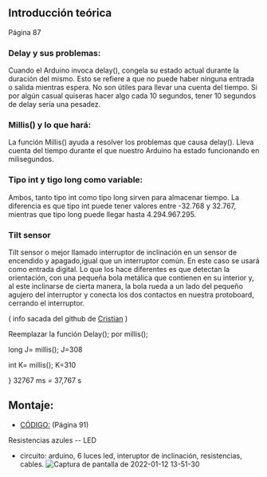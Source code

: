 ## Introducción teórica
Página 87

 ### Delay y sus problemas:

Cuando el Arduino invoca delay(), congela su estado actual durante la duración del mismo. Esto se refiere a que no puede haber ninguna entrada o salida mientras espera. No son útiles para llevar una cuenta del tiempo. Si por algún casual quiseras hacer algo cada 10 segundos, tener 10 segundos de delay sería una pesadez.

### Millis() y lo que hará:

La función Millis() ayuda a resolver los problemas que causa delay(). Lleva cuenta del tiempo durante el que nuestro Arduino ha estado funcionando en milisegundos.

### Tipo int y tigo long como variable:

Ambos, tanto tipo int como tipo long sirven para almacenar tiempo. La diferencia es que tipo int puede tener valores entre -32.768 y 32.767, mientras que tipo long puede llegar hasta 4.294.967.295.

### Tilt sensor
Tilt sensor o mejor llamado interruptor de inclinación en un sensor de encendido y apagado,igual que un interruptor común. En este caso se usará como entrada digital. Lo que los hace diferentes es que detectan la orientación, con una pequeña bola metálica que contienen en su interior y, al este inclinarse de cierta manera, la bola rueda a un lado del pequeño agujero del interruptor y conecta los dos contactos en nuestra protoboard, cerrando el interruptor.  

( info sacada del github de [Cristian](https://github.com/Tabrih/Arduino/blob/main/Reloj%20de%20Arena%20Digital.md) )


Reemplazar la función Delay(); por millis(); 

long J= millis();      J=308

int K= millis();       K=310

} 32767 ms  = 37,767 s

##  Montaje:

- [CÓDIGO:](https://github.com/jjksimp/arduino/blob/main/RELOJ_DE_ARENA.ino) (Página 91)

Resistencias azules -- LED 

- circuito: arduino, 6 luces led, interuptor de inclinación, resistencias, cables.
![Captura de pantalla de 2022-01-12 13-51-30](https://user-images.githubusercontent.com/90753482/149143752-dc81df18-5af0-4178-9f25-c26d616cddbd.png)



